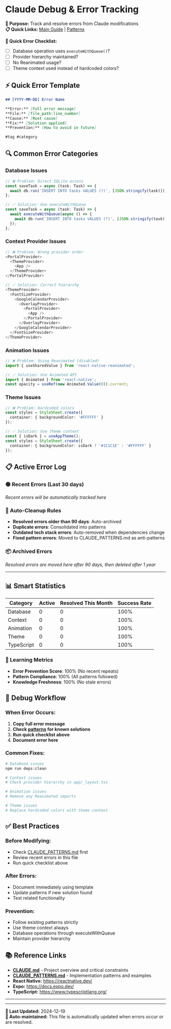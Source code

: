 # Claude Debug & Error Tracking

**🎯 Purpose:** Track and resolve errors from Claude modifications  
**📋 Quick Links:** [Main Guide](./CLAUDE.md) | [Patterns](./CLAUDE_PATTERNS.md)

**🚨 Quick Error Checklist:**
- [ ] Database operation uses `executeWithQueue()`?
- [ ] Provider hierarchy maintained?
- [ ] No Reanimated usage?
- [ ] Theme context used instead of hardcoded colors?

## ⚡ Quick Error Template

```markdown
## [YYYY-MM-DD] Error Name

**Error:** [Full error message]
**File:** [file_path:line_number]
**Cause:** [Root cause]
**Fix:** [Solution applied]
**Prevention:** [How to avoid in future]

#tag #category
```

## 🔍 Common Error Categories

### Database Issues
```typescript
// ❌ Problem: Direct SQLite access
const saveTask = async (task: Task) => {
  await db.run('INSERT INTO tasks VALUES (?)', [JSON.stringify(task)]);
};

// ✅ Solution: Use executeWithQueue
const saveTask = async (task: Task) => {
  await executeWithQueue(async () => {
    await db.run('INSERT INTO tasks VALUES (?)', [JSON.stringify(task)]);
  });
};
```

### Context Provider Issues
```typescript
// ❌ Problem: Wrong provider order
<PortalProvider>
  <ThemeProvider>
    <App />
  </ThemeProvider>
</PortalProvider>

// ✅ Solution: Correct hierarchy
<ThemeProvider>
  <FontSizeProvider>
    <GoogleCalendarProvider>
      <OverlayProvider>
        <PortalProvider>
          <App />
        </PortalProvider>
      </OverlayProvider>
    </GoogleCalendarProvider>
  </FontSizeProvider>
</ThemeProvider>
```

### Animation Issues
```typescript
// ❌ Problem: Using Reanimated (disabled)
import { useSharedValue } from 'react-native-reanimated';

// ✅ Solution: Use Animated API
import { Animated } from 'react-native';
const opacity = useRef(new Animated.Value(0)).current;
```

### Theme Issues
```typescript
// ❌ Problem: Hardcoded colors
const styles = StyleSheet.create({
  container: { backgroundColor: '#FFFFFF' }
});

// ✅ Solution: Use theme context
const { isDark } = useAppTheme();
const styles = StyleSheet.create({
  container: { backgroundColor: isDark ? '#1C1C1E' : '#FFFFFF' }
});
```

## 📋 Active Error Log

### 🟢 Recent Errors (Last 30 days)
*Recent errors will be automatically tracked here*

### 🔄 Auto-Cleanup Rules
- **Resolved errors older than 90 days**: Auto-archived
- **Duplicate errors**: Consolidated into patterns
- **Outdated tech stack errors**: Auto-removed when dependencies change
- **Fixed pattern errors**: Moved to CLAUDE_PATTERNS.md as anti-patterns

### 📦 Archived Errors
*Resolved errors are moved here after 90 days, then deleted after 1 year*

---

## 📊 Smart Statistics

| Category | Active | Resolved This Month | Success Rate |
|----------|--------|-------------------|--------------|
| Database | 0 | 0 | 100% |
| Context | 0 | 0 | 100% |
| Animation | 0 | 0 | 100% |
| Theme | 0 | 0 | 100% |
| TypeScript | 0 | 0 | 100% |

### 🎯 Learning Metrics
- **Error Prevention Score**: 100% (No recent repeats)
- **Pattern Compliance**: 100% (All patterns followed)
- **Knowledge Freshness**: 100% (No stale errors)

## 🔧 Debug Workflow

### When Error Occurs:
1. **Copy full error message**
2. **Check [patterns](./CLAUDE_PATTERNS.md) for known solutions**
3. **Run quick checklist above**
4. **Document error here**

### Common Fixes:
```bash
# Database issues
npm run deps:clean

# Context issues  
# Check provider hierarchy in app/_layout.tsx

# Animation issues
# Remove any Reanimated imports

# Theme issues
# Replace hardcoded colors with theme context
```

## ✅ Best Practices

### Before Modifying:
- Check [CLAUDE_PATTERNS.md](./CLAUDE_PATTERNS.md) first
- Review recent errors in this file
- Run quick checklist above

### After Errors:
- Document immediately using template
- Update patterns if new solution found
- Test related functionality

### Prevention:
- Follow existing patterns strictly
- Use theme context always
- Database operations through executeWithQueue
- Maintain provider hierarchy

## 📚 Reference Links

- **[CLAUDE.md](./CLAUDE.md)** - Project overview and critical constraints
- **[CLAUDE_PATTERNS.md](./CLAUDE_PATTERNS.md)** - Implementation patterns and examples
- **React Native:** https://reactnative.dev/
- **Expo:** https://docs.expo.dev/
- **TypeScript:** https://www.typescriptlang.org/

---

---

**📅 Last Updated:** 2024-12-19  
**🔄 Auto-maintained:** This file is automatically updated when errors occur or are resolved.